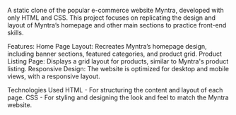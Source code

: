 
A static clone of the popular e-commerce website Myntra, developed with only HTML and CSS. This project focuses on replicating the design and layout of Myntra’s homepage and other main sections to practice front-end skills.

Features:
Home Page Layout: Recreates Myntra’s homepage design, including banner sections, featured categories, and product grid.
Product Listing Page: Displays a grid layout for products, similar to Myntra's product listing.
Responsive Design: The website is optimized for desktop and mobile views, with a responsive layout.

Technologies Used
HTML - For structuring the content and layout of each page.
CSS - For styling and designing the look and feel to match the Myntra website.
